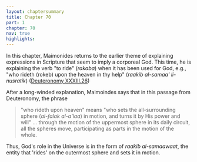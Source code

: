 ```yaml
---
layout: chaptersummary
title: Chapter 70
part: 1
chapter: 70
nav: true
highlights: 
---
```


In this chapter, Maimonides returns to the earlier theme of explaining expressions in Scripture that seem to imply a corporeal God. This time, he is explaining the verb "to ride" (_rakaba_) when it has been used for God, e.g., "who rideth (rokeb) upon the heaven in thy help" (_raakib al-samaa' li-nusratik_) ([Deuteronomy XXXIII.26](https://www.sefaria.org/Deuteronomy.33.26))

After a long-winded explanation, Maimoindes says that in this passage from Deuteronomy, the phrase
>"who rideth upon heaven" means "who sets the all-surrounding sphere (_al-falak al-a'laa_) in motion, and turns it by His power and will" ... through the motion of the uppermost sphere in its daily circuit, all the spheres move, participating as parts in the motion of the whole.

Thus, God's role in the Universe is in the form of _raakib al-samaawaat_, the entity that 'rides' on the outermost sphere and sets it in motion.
